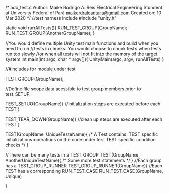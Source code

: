 /*
    adc_test.c
    Author:
       Maike Rodrigo A. Reis
       Electrical Engineering Stundent at University Federal of Pará
       maikerdralcantara@gmail.com
    Created on:
       10 Mar 2020
*/
//test harness include
#include "unity.h"

static void runAllTests(){
    RUN_TEST_GROUP(GroupName);
    RUN_TEST_GROUP(AnotherGroupName);
}

//You would define multiple Unity test main functions and build when you need to run 
//tests in chunks. You would choose to chunk tests when tests run too slowly 
//or when all tests will not fit into the memory of the target system
int main(int argc, char * argv[]){
    UnityMain(argc, argv, runAllTests)
}



//#includes for module under test

TEST_GROUP(GroupName);

//Define file scope data acessible to test group members prior to test_SETUP.

TEST_SETUO(GroupName){
    //initialization steps are executed before each TEST
}

TEST_TEAR_DOWN(GroupName){
    //clean up steps are executed after each TEST
}

TEST(GroupName, UniqueTesteName){
    /* 
        A Test contains:
            TEST specific initializations
            operations on the code under test
            TEST specific condition checks
    */
}

//There can be many tests in a TEST_GROUP
TEST(GroupName, AnotherUniqueTestName){
    /*
        Some more test statements
    */
}
//Each group has a TEST_GROUP_RUNNER
TEST_GROUP_RUNNER(GroupName){
    //Each TEST has a corresponding RUN_TEST_CASE
    RUN_TEST_CASE(GroupName, Unique)

}
